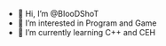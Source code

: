 - 👋 Hi, I’m @BIooDShoT
- 👀 I’m interested in Program and Game
- 🌱 I’m currently learning C++ and CEH

<!---
BIooDShoT/BIooDShoT is a ✨ special ✨ repository because its `README.md` (this file) appears on your GitHub profile.
You can click the Preview link to take a look at your changes.
--->
